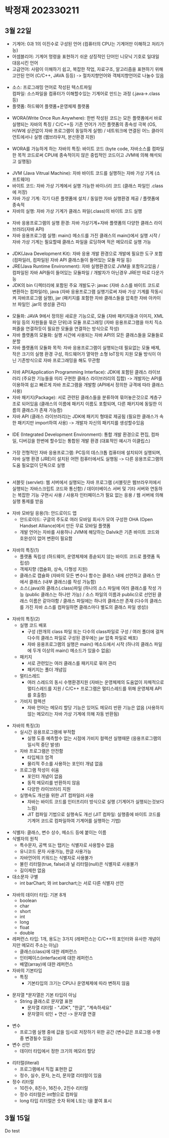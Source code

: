 # 박정재 202330211


## 3월 22일
* 기계어: 0과 1의 이진수로 구성된 언어 (컴퓨터의 CPU는 기계어만 이해하고 처리가능)  
* 어셈블리어: 기계어 멍령을 표현하기 쉬운 상징적인 단어인 니모닉 기호로 일대일 대응시킨 언어  
* 고급언어: 사람이 이해하기 쉽고, 복잡한 작업, 자료구조, 알고리즘을 표현하기 위해 고안된 언어 (C/C++, JAVA 등등) -> 절차지향언어와 객체지향언어로 나눌수 있음
<br><br>
* 소스: 프로그래밍 언어로 작성된 텍스트파일  
컴파일: 소스파일을 컴퓨터가 이해할수있는 기계어로 만드는 과정 (.java->.class 등)  
* 플랫폼: 하드웨어 플랫폼+운영체제 플랫폼
<br><br>
* WORA(Write Once Run Anywhere): 한번 작성된 코드는 모든 플랫폼에서 바로 실행되는 자바의 특징 / C/C++등 기존 언어가 가진 플랫폼의 종속성 극복 (OS, H/W에 상관없이 자바 프로그램이 동일하게 실행) / 네트워크에 연결된 어느 클라이언트에서나 실행 (웹브라우저, 분산환경 지원)
<br><br>
* WORA를 가능하게 하는 자바의 특징: 바이트 코드 (byte code, 자바소스를 컴파일한 목적 코드로써 CPU에 종속적이지 않은 중립적인 코드이고 JVM에 의해 해석되고 실행됨)
<br><br>
* JVM (Java Vitrual Machine): 자바 바이트 코드를 실행하는 자바 가상 기계 (소프트웨어)  
* 바이트 코드: 자바 가상 기계에서 실행 가능한 바이너리 코드 (클래스 파일인 .class에 저장)  
* 자바 가상 기계: 각기 다른 플랫폼에 설치 / 동일한 자바 실행환경 제공 / 플랫폼에 종속적  
* 자바의 실행: 자바 가상 기계가 클래스 파일(.class)의 바이트 코드 실행
<br><br>
* 자바 응용프로그램의 실행 환경: 자바 가상기계+자바 플랫폼의 다양한 클래스 라이브러리(자바 API)  
* 자바 응용프로그램 실행: main() 메소드를 가진 클래스의 main()에서 실행 시작 / 자바 가상 기계는 필요할때 클래스 파일을 로딩하며 적은 메모리로 실행 가능
<br><br>
* JDK(Java Development Kit): 자바 응용 개발 환경으로 개발에 필요한 도구 포함 (컴파일러, 컴파일된 자바 API 클래스들이 들어있는 모듈 파일 등)  
* JRE(Java Runtime Environment): 자바 실행환경으로 JVM을 포함하고있음 / 컴파일된 자바 API들이 들어있는 모듈파일 / 개발자가 아닌경우 JRE만 따로 다운가능  
* JDK의 bin 디렉터리에 포함된 주요 개발도구: javac (자바 소스를 바이트 코드로 변환하는 컴파일러), java (자바 응용프로그램 실행기로써 자바 가상 기계를 작동시켜 자바프로그램 실행), jar (패키지를 포함한 자바 클래스들을 압축한 자바 아카이브 파일인 .jar의 생성을 관리)
<br><br>
* 모듈화: JAVA 9에서 정의된 새로운 기능으로, 모듈 (자바 패키지들과 이미지, XML 파일 등의 자원들을 묶은 단위)과 모듈 프로그래밍 (자바 응용프로그램을 마치 직소퍼즐을 연결하듯이 필요한 모듈을 연결하는 방식으로 작성)  
* 자바 플랫폼의 모듈화: 실행 시간에 사용되는 자바 API의 모든 클래스들을 모듈들로 분할  
* 자바 플랫폼의 모듈화 목적: 자바 응용프로그램이 실행되는데 필요없는 모듈 배제, 작은 크기의 실행 환경 구성, 하드웨어가 열악한 소형 IoT장치 지원
모듈 방식이 아닌 기존방식으로 자바 프로그래밍을 해도 무관함
<br><br>
* 자바 API(Application Programming Interface): JDK에 포함된 클래스 라이브러리 (주요한 기능들을 미리 구현한 클래스 라이브러리의 집합) -> 개발자는 API를 이용하여 쉽고 빠르게 자바 프로그램을 개발함 (API에서 정의한 규격에 따라 클래스 사용)  
* 자바 패키지(Package): 서로 관련된 클래스들을 분류하여 묶어놓은것으로 계층구조로 되어있음 (클래스의 이름에 패키지 이름도 포함되며, 다른 패키지에 동일한 이름의 클래스가 존재 가능함)  
* 자바 API (클래스 라이브러리)는 JDK에 패키지 형태로 제공됨 (필요한 클래스가 속한 패키지만 import하여 사용) -> 개발자 자신의 패키지를 생성할수있음
<br><br>
* IDE (Integrated Development Environment): 통합 개발 환경으로 편집, 컴파일, 디버깅을 한번에 할수있는 통합된 개발 환경 (대표적인 예시가 이클립스)
<br><br>
* 가장 전형적인 자바 응용프로그램: PC등의 데스크톱 컴퓨터에 설치되어 실행되며, 자바 실행 환경 (JRE)이 설치된 어떤 컴퓨터에서도 실행됨 -> 다른 응용프로그램의 도움 필요없이 단독으로 실행  
<br><br>
* 서블릿 (servlet): 웹 서버에서 실행되는 자바 프로그램 (서블릿은 웹브라우저에서 실행되는 자바스크립트 코드와 통신함) / 데이터베이스 서버 및 기타 서버와 연동하는 복잡한 기능 구현시 사용 / 사용자 인터페이스가 필요 없는 응용 / 웹 서버에 의해 실행 통제를 받음
<br><br>
* 자바 모바일 응용(1): 안드로이드 앱  
    * 안드로이드: 구글의 주도로 여러 모바일 회사가 모여 구성한 OHA (Open Handset Alliance)에서 만든 무료 모바일 플랫폼  
    * 개발 언어는 자바를 사용하나 JVM에 해당하는 Dalvik은 기존 바이트 코드와 호완성이 없어 변환이 필요함
<br><br>
* 자바의 특징(1)
    * 플랫폼 독립성 (하드웨어, 운영체제에 종솓되지 않는 바이트 코드로 플랫폼 독립성)  
    * 객체지향 (캡슐화, 상속, 다형성 지원)  
    * 클래스로 캡슐화 (자바의 모든 변수나 함수는 클래스 내에 선언하고 클래스 안에서 클래스 (내부 클래스)를 작성 가능함)  
    * 소스(.java)와 클래스(.class)파일 (하나의 소스 파일에 여러 클래스를 작성 가능 (public 클래스는 하나만 가능) / 소스 파일의 이름과 public으로 선언된 클래스 이름은 같아야함 / 클래스 파일에는 하나의 클래스만 존재 (다수의 클래스를 가진 자바 소스를 컴파일하면 클래스마다 별도의 클래스 파일 생성))
<br><br>
* 자바의 특징(2)
    * 실행 코드 배포
        * 구성 (한개의 class 파일 또는 다수의 class파일로 구성 / 여러 폴더에 걸쳐 다수의 클래스 파일로 구성된 경우에는 jar 압축 파일로 배포)
        * 자바 응용프로그램의 실행은 main() 메소드에서 시작 (하나의 클래스 파일에 두개 이상의 main() 메소드가 있을수 없음)
    * 패키지
        * 서로 관련있는 여러 클래스를 패키지로 묶어 관리
        * 패키지는 폴더 개념임
    * 멀티스레드
        * 여러 스레드의 동시 수행환경지원 (자바는 운영체제의 도움없이 자체적으로 멀티스레드를 지원 / C/C++ 프로그램은 멀티스레드를 위해 운영체제 API를 호출함)
    * 가비지 컬렉션
        * 자바 언어는 메모리 할당 기능은 있어도 메모리 반환 기능은 없음 (사용하지 않는 메모리는 자바 가상 기계에 의해 자동 반환됨)
<br><br>
* 자바의 특징(3)
    * 실시간 응용프로그램에 부적합
        * 실행 도중 예측할수 없는 시점에 가비지 컬렉션 실행때문 (응용프로그램의 일시적 중단 발생)
    * 자바 프로그램은 안전함
        * 타입체크 엄격
        * 물리적 주소를 사용하는 포인터 개념 없음
    * 프로그램 작성이 쉬움
        * 포인터 개념이 없음
        * 동적 메모리를 반환하지 않음
        * 다양한 라이브러리 지원
    * 실행속도 개선을 위한 JIT 컴파일러 사용
        * 자바는 바이트 코드를 인터프리터 방식으로 실행 (기계어가 실행되는것보다 느림)
        * JIT 컴파일 기법으로 실행속도 개선 (JIT 컴파일: 실행중에 바이트 코드를 기계어 코드로 컴파일하여 기계어를 실행하는 기법)
<br><br>
* 식별자: 클래스, 변수 상수, 메소드 등에 붙이는 이름
* 식별자의 원칙
    * 특수문자, 공백 또는 탭키는 식별자로 사용할수 없음
    * 유니코드 문자 사용가능, 한글 사용가능
    * 자바언어의 키워드는 식별자로 사용불가
    * 불린 리터럴(true, false)과 널 리터럴(null)은 식별자로 사용불가
    * 길이제한 없음
* 대소문자 구별
    * int barChart; 와 int barchart;는 서로 다른 식별자 선언
<br><br>
* 자바의 데이터 타입: 기본 8개
    * boolean
    * char
    * short
    * int
    * long
    * float
    * double
* 레퍼런스 타입: 1개, 용도는 3가지 (레퍼런스는 C/C++의 포인터와 유사한 개념이지만 메모리 주소는 아님)
    * 클래스(class)에 대한 레퍼런스
    * 인터페이스(interface)에 대한 레퍼런스
    * 배열(array)에 대한 레퍼런스
* 자바의 기본타입
    * 특징
        * 기본타입의 크기는 CPU나 운영체제에 따라 변하지 않음
<br><br>
* 문자열
    *문자열은 기본 타입이 아님
    * String 클래스로 문자열 표현
        * 문자열 리터럴 - "JDK", "한글", "계속하세요"
        * 문자열이 섞인 + 연산 -> 문자열 연결
<br><br>
* 변수
    * 프로그램 실행 중에 값을 임시로 저장하기 위한 공간 (변수값은 프로그램 수행 중 변경될수 있음)
* 변수 선언
    * 데이터 타입에서 정한 크기의 메모리 할당
<br><br>
* 리터럴(literal)
    * 프로그램에서 직접 표현한 값
    * 정수, 실수, 문자, 논리, 문자열 리터럴이 있음
* 정수 리터럴
    * 10진수, 8진수, 16진수, 2진수 리터럴
    * 정수 리터럴은 int형으로 컴파일
    * long 타입 리터럴은 숫자 뒤에 L또는 l을 붙여 표시 
    
## 3월 15일
Do test